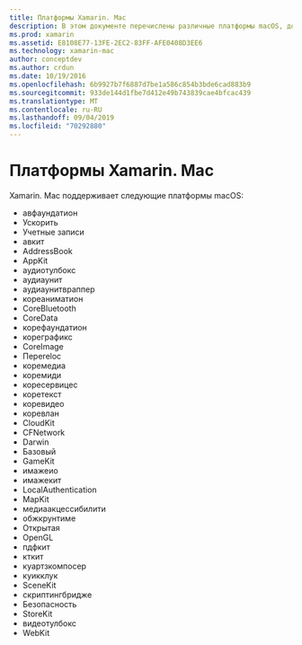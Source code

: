 ```yaml
---
title: Платформы Xamarin. Mac
description: В этом документе перечислены различные платформы macOS, доступные для использования при разработке приложений Mac с помощью Xamarin. Mac.
ms.prod: xamarin
ms.assetid: E8108E77-13FE-2EC2-83FF-AFE0408D3EE6
ms.technology: xamarin-mac
author: conceptdev
ms.author: crdun
ms.date: 10/19/2016
ms.openlocfilehash: 6b9927b7f6887d7be1a586c854b3bde6cad883b9
ms.sourcegitcommit: 933de144d1fbe7d412e49b743839cae4bfcac439
ms.translationtype: MT
ms.contentlocale: ru-RU
ms.lasthandoff: 09/04/2019
ms.locfileid: "70292880"
---
```

# <a name="xamarinmac-frameworks"></a>Платформы Xamarin. Mac

Xamarin. Mac поддерживает следующие платформы macOS:

- авфаундатион 
- Ускорить
- Учетные записи
- авкит
- AddressBook 
- AppKit 
- аудиотулбокс 
- аудиаунит 
- аудиаунитвраппер 
- кореаниматион 
- CoreBluetooth 
- CoreData 
- корефаундатион 
- кореграфикс 
- CoreImage 
- Переreloc 
- коремедиа 
- коремиди 
- коресервицес 
- коретекст 
- коревидео 
- коревлан 
- CloudKit
- CFNetwork
- Darwin 
- Базовый 
- GameKit 
- имажеио 
- имажекит 
- LocalAuthentication
- MapKit
- медиаакцессибилити
- обжкрунтиме 
- Открытая 
- OpenGL 
- пдфкит 
- кткит 
- куартзкомпосер 
- куикклук 
- SceneKit 
- скриптингбридже 
- Безопасность 
- StoreKit 
- видеотулбокс
- WebKit

